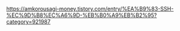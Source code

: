 

https://amkorousagi-money.tistory.com/entry/%EA%B9%83-SSH-%EC%9D%B8%EC%A6%9D-%EB%B0%A9%EB%B2%95?category=921987